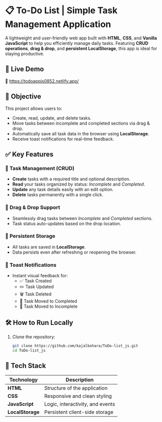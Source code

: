 # 📋 To-Do List | Simple Task Management Application

A lightweight and user-friendly web app built with **HTML**, **CSS**, and **Vanilla JavaScript** to help you efficiently manage daily tasks. Featuring **CRUD operations**, **drag & drop**, and **persistent LocalStorage**, this app is ideal for staying productive.


## 🚀 Live Demo
🔗  https://todoappjs0852.netlify.app/


## 🎯 Objective

This project allows users to:
- Create, read, update, and delete tasks.
- Move tasks between incomplete and completed sections via drag & drop.
- Automatically save all task data in the browser using **LocalStorage**.
- Receive toast notifications for real-time feedback.


## ✅ Key Features

### 📌 Task Management (CRUD)
- **Create** tasks with a required title and optional description.
- **Read** your tasks organized by status: _Incomplete_ and _Completed_.
- **Update** any task details easily with an edit option.
- **Delete** tasks permanently with a single click.

### 🔁 Drag & Drop Support
- Seamlessly drag tasks between _Incomplete_ and _Completed_ sections.
- Task status auto-updates based on the drop location.

### 💾 Persistent Storage
- All tasks are saved in **LocalStorage**.
- Data persists even after refreshing or reopening the browser.

### 🔔 Toast Notifications
- Instant visual feedback for:
  - ✅ Task Created
  - ✏️ Task Updated
  - 🗑️ Task Deleted
  - 🔄 Task Moved to Completed
  - 🔄 Task Moved to Incomplete




## 🛠️ How to Run Locally

1. Clone the repository:
   ```bash
   git clone https://github.com/kajalbohara/ToDo-list_js.git
   cd ToDo-list_js


## 🧰 Tech Stack

| Technology    | Description                      |
|---------------|----------------------------------|
| **HTML**      | Structure of the application     |
| **CSS**       | Responsive and clean styling     |
| **JavaScript**| Logic, interactivity, and events |
| **LocalStorage** | Persistent client-side storage |

